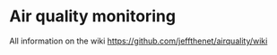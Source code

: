 # Air quality monitoring

All information on the wiki
https://github.com/jeffthenet/airquality/wiki

